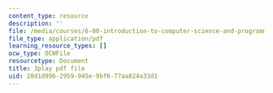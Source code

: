 ```yaml
---
content_type: resource
description: ''
file: /media/courses/6-00-introduction-to-computer-science-and-programming-fall-2008/28d1d99b2959945e9bf677aa824a33d1_y81AhLQN-NI.pdf
file_type: application/pdf
learning_resource_types: []
ocw_type: OCWFile
resourcetype: Document
title: 3play pdf file
uid: 28d1d99b-2959-945e-9bf6-77aa824a33d1
---
```


